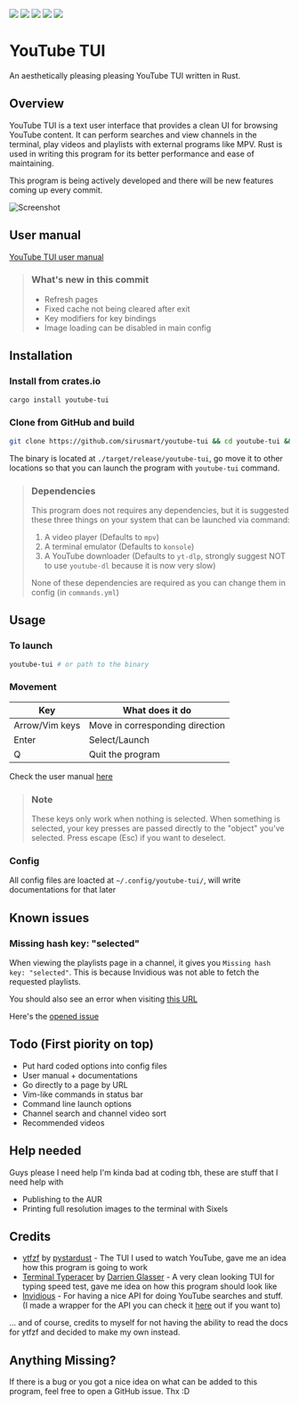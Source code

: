 ![](https://img.shields.io/github/languages/top/siriusmart/youtube-tui?label=rust)
![](https://shields.io/github/license/siriusmart/youtube-tui)
[![](https://img.shields.io/crates/d/youtube-tui?label=crates.io%20downloads)](https://crates.io/crates/youtube-tui)
[![](https://img.shields.io/crates/v/youtube-tui?label=crates.io%20version)](https://crates.io/crates/youtube-tui)
![](https://shields.io/github/stars/siriusmart/youtube-tui?style=social)

# YouTube TUI

An aesthetically pleasing pleasing YouTube TUI written in Rust.

## Overview

YouTube TUI is a text user interface that provides a clean UI for browsing YouTube content. It can perform searches and view channels in the terminal, play videos and playlists with external programs like MPV. Rust is used in writing this program for its better performance and ease of maintaining.

This program is being actively developed and there will be new features coming up every commit.

![Screenshot](https://cdn.discordapp.com/attachments/906941311142219816/990684947830419526/Screenshot_20220626_192433.png)

## User manual

[YouTube TUI user manual](https://siriusmart.github.io/youtube-tui)

> ### What's new in this commit
>
> * Refresh pages
> * Fixed cache not being cleared after exit
> * Key modifiers for key bindings
> * Image loading can be disabled in main config


## Installation

### Install from crates.io

```bash
cargo install youtube-tui
```
### Clone from GitHub and build

```bash
git clone https://github.com/sirusmart/youtube-tui && cd youtube-tui && cargo build --release
```

The binary is located at `./target/release/youtube-tui`, go move it to other locations so that you can launch the program with `youtube-tui` command.

> ### Dependencies
>
> This program does not requires any dependencies, but it is suggested these three things on your system that can be launched via command:
>
> 1. A video player (Defaults to `mpv`)
> 2. A terminal emulator (Defaults to `konsole`)
> 3. A YouTube downloader (Defaults to `yt-dlp`, strongly suggest NOT to use `youtube-dl` because it is now very slow)
>
> None of these dependencies are required as you can change them in config (in `commands.yml`)

## Usage

### To launch

```bash
youtube-tui # or path to the binary
```

### Movement

|Key|What does it do|
|---|---|
|Arrow/Vim keys|Move in corresponding direction|
|Enter|Select/Launch|
|Q|Quit the program|

Check the user manual [here](https://siriusmart.github.io/youtube-tui)

> ### Note
>
> These keys only work when nothing is selected. When something is selected, your key presses are passed directly to the "object" you've selected. Press escape (Esc) if you want to deselect.

### Config

All config files are loacted at `~/.config/youtube-tui/`, will write documentations for that later

## Known issues

### Missing hash key: "selected"

When viewing the playlists page in a channel, it gives you `Missing hash key: "selected"`. This is because Invidious was not able to fetch the requested playlists.

You should also see an error when visiting [this URL](https://vid.puffyan.us/api/v1/channels/UCAkuTH35kk3W1EL9vq6dj6A/playlists)

Here's the [opened issue](https://github.com/iv-org/invidious/issues/3154)

## Todo (First piority on top)

* Put hard coded options into config files
* User manual + documentations
* Go directly to a page by URL
* Vim-like commands in status bar
* Command line launch options
* Channel search and channel video sort
* Recommended videos

## Help needed

Guys please I need help I'm kinda bad at coding tbh, these are stuff that I need help with

* Publishing to the AUR
* Printing full resolution images to the terminal with Sixels

## Credits

* [ytfzf](https://github.com/pystardust/ytfzf) by [pystardust](https://github.com/pystardust) - The TUI I used to watch YouTube, gave me an idea how this program is going to work
* [Terminal Typeracer](https://gitlab.com/ttyperacer/terminal-typeracer) by [Darrien Glasser](https://gitlab.com/DarrienG) - A very clean looking TUI for typing speed test, gave me idea on how this program should look like
* [Invidious](https://invidious.io) - For having a nice API for doing YouTube searches and stuff. (I made a wrapper for the API you can check it [here](https://crates.io/crates/invidious) out if you want to)


... and of course, credits to myself for not having the ability to read the docs for ytfzf and decided to make my own instead. 

## Anything Missing?

If there is a bug or you got a nice idea on what can be added to this program, feel free to open a GitHub issue. Thx :D
